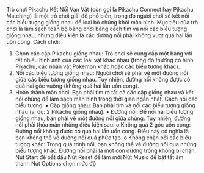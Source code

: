 Trò chơi Pikachu Kết Nối Vạn Vật (còn gọi là Pikachu Connect hay Pikachu Matching) là một trò chơi giải đố phổ biến, trong đó người chơi sẽ kết nối các biểu tượng giống nhau để loại bỏ chúng khỏi màn hình. Mục tiêu của trò chơi là làm sạch toàn bộ bảng chơi bằng cách tìm và nối các biểu tượng giống nhau, nhưng điều kiện là các đường nối phải không vượt quá hai lần uốn cong.
Cách chơi:
1.	Chọn các cặp Pikachu giống nhau: Trò chơi sẽ cung cấp một bảng với rất nhiều hình ảnh của các loài vật khác nhau (trong đó thường có hình Pikachu, các nhân vật Pokemon khác hoặc các biểu tượng khác).
2.	Nối các biểu tượng giống nhau: Người chơi sẽ phải vẽ một đường nối giữa các biểu tượng giống nhau. Tuy nhiên, đường nối không được có quá hai góc vuông (không quá hai lần uốn cong).
3.	Hoàn thành màn chơi: Bạn phải tìm ra tất cả các cặp giống nhau và kết nối chúng để làm sạch màn hình trong thời gian ngắn nhất.
Cách nối các biểu tượng:
•	Cặp giống nhau: Bạn phải tìm và nối các biểu tượng giống nhau (ví dụ: 2 Pikachu giống nhau).
•	Đường nối: Để nối hai biểu tượng giống nhau, bạn phải vẽ một đường nối giữa chúng. Tuy nhiên, đường nối phải thỏa mãn những điều kiện sau:
o	Không quá 2 góc uốn cong: Đường nối không được có quá hai lần uốn cong. Điều này có nghĩa là bạn không thể vẽ đường nối quá phức tạp.
o	Không chặn bởi các biểu tượng khác: Trong quá trình nối, bạn không thể vẽ đường nối qua những biểu tượng khác. Đường nối phải là một con đường trống không bị chặn.
Nút Start để bắt đầu
Nút Reset để làm mới
Nút Music để bật tắt âm thanh
Nút Options chọn mức độ
